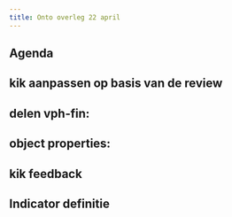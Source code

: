 ```yaml
---
title: Onto overleg 22 april
---
```


## Agenda
## kik aanpassen op basis van de review
## delen vph-fin:
## object properties:
## kik feedback
## Indicator definitie
